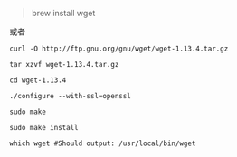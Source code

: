 > brew install wget   

或者



```shell
curl -O http://ftp.gnu.org/gnu/wget/wget-1.13.4.tar.gz

tar xzvf wget-1.13.4.tar.gz

cd wget-1.13.4

./configure --with-ssl=openssl

sudo make

sudo make install

which wget #Should output: /usr/local/bin/wget

```

